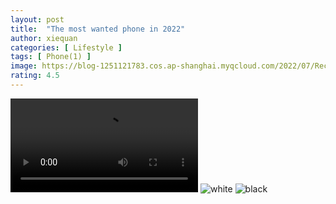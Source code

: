 ```yaml
---
layout: post
title:  "The most wanted phone in 2022"
author: xiequan
categories: [ Lifestyle ]
tags: [ Phone(1) ]
image: https://blog-1251121783.cos.ap-shanghai.myqcloud.com/2022/07/Rectangle_38.webp
rating: 4.5
---
```

![video](https://blog-1251121783.cos.ap-shanghai.myqcloud.com/2022/07/phone1.mp4) 
![white](https://blog-1251121783.cos.ap-shanghai.myqcloud.com/2022/07/phone1-white.webp) 
![black](https://blog-1251121783.cos.ap-shanghai.myqcloud.com/2022/07/phone1-black.webp) 